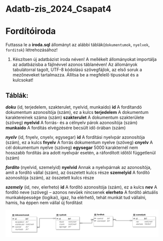 # Adatb-zis_2024_Csapat4

# Fordítóiroda

Futtassa le a **iroda.sql** állományt az alábbi táblák(`dokumentumok`, `nyelvek`, `forditok`) létrehozásához!

1. Készítsen új adatbázist iroda néven! A mellékelt állományokat importálja az adatbázisba
a fájlnévvel azonos táblanéven! Az állományok tabulátorral tagolt, UTF-8 kódolású
szövegfájlok, az első soruk a mezőneveket tartalmazza. Állítsa be a megfelelő típusokat és
a kulcsokat! 

## Táblák:

***doku*** (id, terjedelem, szakterulet, nyelvid, munkaido)
**id**                  A fordítandó dokumentum azonosítója (szám), ez a kulcs
**terjedelem**          A dokumentum karaktereinek száma (szám)
**szakterulet**         A dokumentum szakterülete (szöveg)
**nyelvid**             A forrás- és a célnyelv párok azonosítója (szám)
**munkaido**            A fordítás elvégzésére becsült idő órában (szám)

***nyelv*** (id, fnyelv, cnyelv, egysegar)
**id**                  A fordítási nyelvpár azonosítója (szám), ez a kulcs
**fnyelv**              A forrás dokumentum nyelve (szöveg)
**cnyelv**              A cél dokumentum nyelve (szöveg)
**egysegar**            5000 karakternél nem hosszabb fordítás ára adott nyelvpár esetén,
                        a ráfordított időtől függetlenül (szám)

***fordito*** (nyelvid, szemelyid)
**nyelvid**             Annak a nyelvpárnak az azonosítója, amit a fordító vállal (szám),
                        az összetett kulcs része
**szemelyid**           A fordító azonosítója (szám), az összetett kulcs része

***szemely*** (id, nev, elerheto)
**id**                  A fordító azonosítója (szám), ez a kulcs
**nev**                 A fordító neve (szöveg) – azonos nevűek nincsenek
**elerheto**            A fordító aktuális munkaképessége (logikai), igaz, ha elérhető, tehát
                        munkát tud vállalni, hamis, ha éppen nem vállal új fordítást

![A táblázatok képe](diagram.png)

     
